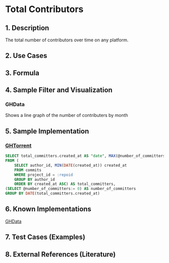 # Total Contributors

## 1. Description
The total number of contributors over time on any platform.

## 2. Use Cases

## 3. Formula

## 4. Sample Filter and Visualization

### GHData
Shows a line graph of the number of contributers by month

## 5. Sample Implementation

### [GHTorrent](http://ghtorrent.org/relational.html)

```SQL
SELECT total_committers.created_at AS "date", MAX(@number_of_committers:=@number_of_committers+1) total_total_committers
FROM (
    SELECT author_id, MIN(DATE(created_at)) created_at
    FROM commits
    WHERE project_id = :repoid
    GROUP BY author_id
    ORDER BY created_at ASC) AS total_committers,
(SELECT @number_of_committers:= 0) AS number_of_committers
GROUP BY DATE(total_committers.created_at)
```

## 6. Known Implementations
[GHData](https://github.com/OSSHealth/ghdata)

## 7. Test Cases (Examples)

## 8. External References (Literature)
